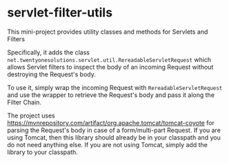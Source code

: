 # servlet-filter-utils
This mini-project provides utility classes and methods for Servlets and Filters

Specifically, it adds the class `net.twentyonesolutions.servlet.util.RereadableServletRequest` which allows Servlet filters 
to inspect the body of an incoming Request without destroying the Request's body.

To use it, simply wrap the incoming Request with `RereadableServletRequest` and use the wrapper to retrieve the Request's body
and pass it along the Filter Chain.

The project uses https://mvnrepository.com/artifact/org.apache.tomcat/tomcat-coyote for parsing the Request's body in case of 
a form/multi-part Request.  If you are using Tomcat, then this library should already be in your classpath and you do not need
anything else.  If you are not using Tomcat, simply add the library to your classpath.
